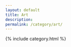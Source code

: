 ```yaml
---
layout: default
title: Art
description:
permalink: /category/art/
---
```

{% include category.html %}